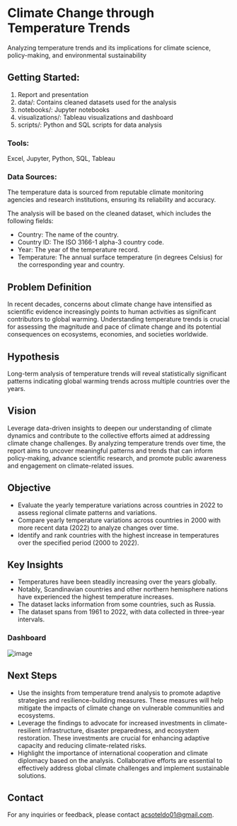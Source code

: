 # Climate Change through Temperature Trends
Analyzing temperature trends and its implications for climate science, policy-making, and environmental sustainability

## Getting Started: 
1. Report and presentation
2. data/: Contains cleaned datasets used for the analysis
3. notebooks/: Jupyter notebooks
4. visualizations/: Tableau visualizations and dashboard
5. scripts/: Python and SQL scripts for data analysis

### Tools:
Excel, Jupyter, Python, SQL, Tableau

### Data Sources:
The temperature data is sourced from reputable climate monitoring agencies and research institutions, ensuring its reliability and accuracy.

The analysis will be based on the cleaned dataset, which includes the following fields:
* Country: The name of the country.
* Country ID: The ISO 3166-1 alpha-3 country code.
* Year: The year of the temperature record.
* Temperature: The annual surface temperature (in degrees Celsius) for the corresponding year and country.

## Problem Definition
In recent decades, concerns about climate change have intensified as scientific evidence increasingly points to human activities as significant contributors to global warming. Understanding temperature trends is crucial for assessing the magnitude and pace of climate change and its potential consequences on ecosystems, economies, and societies worldwide.

## Hypothesis
Long-term analysis of temperature trends will reveal statistically significant patterns indicating global warming trends across multiple countries over the years.

## Vision
Leverage data-driven insights to deepen our understanding of climate dynamics and contribute to the collective efforts aimed at addressing climate change challenges. By analyzing temperature trends over time, the report aims to uncover meaningful patterns and trends that can inform policy-making, advance scientific research, and promote public awareness and engagement on climate-related issues.

## Objective
* Evaluate the yearly temperature variations across countries in 2022 to assess regional climate patterns and variations.
* Compare yearly temperature variations across countries in 2000 with more recent data (2022) to analyze changes over time.
* Identify and rank countries with the highest increase in temperatures over the specified period (2000 to 2022).

## Key Insights
* Temperatures have been steadily increasing over the years globally.
* Notably, Scandinavian countries and other northern hemisphere nations have experienced the highest temperature increases.
* The dataset lacks information from some countries, such as Russia.
* The dataset spans from 1961 to 2022, with data collected in three-year intervals.

### Dashboard
![image](https://github.com/acsoteldo/Climate-Change-through-Temperature-Trends/assets/76544489/51c60844-ca79-4a76-9099-e2c28610be8c)

## Next Steps
* Use the insights from temperature trend analysis to promote adaptive strategies and resilience-building measures. These measures will help mitigate the impacts of climate change on vulnerable communities and ecosystems.
* Leverage the findings to advocate for increased investments in climate-resilient infrastructure, disaster preparedness, and ecosystem restoration. These investments are crucial for enhancing adaptive capacity and reducing climate-related risks.
* Highlight the importance of international cooperation and climate diplomacy based on the analysis. Collaborative efforts are essential to effectively address global climate challenges and implement sustainable solutions.

## Contact
For any inquiries or feedback, please contact acsoteldo01@gmail.com.
